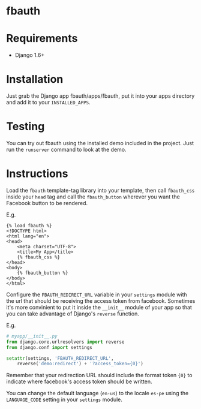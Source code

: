 fbauth
======

Requirements
============
* Django 1.6+

Installation
============
Just grab the Django app fbauth/apps/fbauth, put it into your apps directory and
add it to your `INSTALLED_APPS`.

Testing
=======

You can try out fbauth using the installed demo included in the project. Just
run the `runserver` command to look at the demo.

Instructions
============
Load the `fbauth` template-tag library into your template, then call
`fbauth_css` inside your `head` tag and call the `fbauth_button` wherever you
want the Facebook button to be rendered.

E.g.

```django
{% load fbauth %}
<!DOCTYPE html>
<html lang="en">
<head>
    <meta charset="UTF-8">
    <title>My App</title>
    {% fbauth_css %}
</head>
<body>
    {% fbauth_button %}
</body>
</html>
```

Configure the `FBAUTH_REDIRECT_URL` variable in your `settings` module with the
url that should be receiving the access token from facebook. Sometimes it's more
convinient to put it inside the `__init__` module of your app so that you can
take advantage of Django's `reverse` function.

E.g.

```python
# myapp/__init__.py
from django.core.urlresolvers import reverse
from django.conf import settings

setattr(settings, 'FBAUTH_REDIRECT_URL',
    reverse('demo:redirect') + '?access_token={0}')
```

Remember that your redirection URL should include the format token `{0}` to
indicate where facebook's access token should be written.

You can change the default language (`en-us`) to the locale `es-pe` using the
`LANGUAGE_CODE` setting in your `settings` module.
